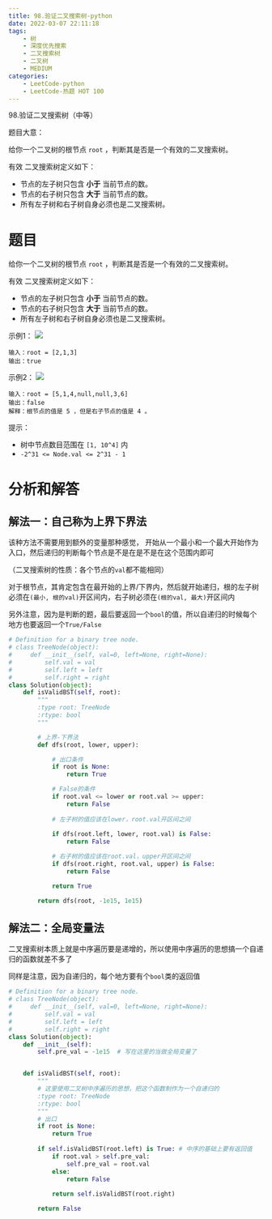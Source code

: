 ```yaml
---
title: 98.验证二叉搜索树-python
date: 2022-03-07 22:11:18
tags:
    - 树
    - 深度优先搜索
    - 二叉搜索树
    - 二叉树
    - MEDIUM
categories:
	- LeetCode-python
	- LeetCode-热题 HOT 100
---
```


98.验证二叉搜索树（中等）

题目大意：

给你一个二叉树的根节点 ```root``` ，判断其是否是一个有效的二叉搜索树。

有效 二叉搜索树定义如下：

- 节点的左子树只包含 **小于** 当前节点的数。
- 节点的右子树只包含 **大于** 当前节点的数。
- 所有左子树和右子树自身必须也是二叉搜索树。

<!--more-->

# 题目

给你一个二叉树的根节点 ```root``` ，判断其是否是一个有效的二叉搜索树。

有效 二叉搜索树定义如下：

- 节点的左子树只包含 **小于** 当前节点的数。
- 节点的右子树只包含 **大于** 当前节点的数。
- 所有左子树和右子树自身必须也是二叉搜索树。

示例1：
![](http://yixuan004.oss-cn-hangzhou.aliyuncs.com/img/2022-03-07-22-56-46.png)
```
输入：root = [2,1,3]
输出：true
```

示例2：
![](http://yixuan004.oss-cn-hangzhou.aliyuncs.com/img/2022-03-07-23-10-32.png)
```
输入：root = [5,1,4,null,null,3,6]
输出：false
解释：根节点的值是 5 ，但是右子节点的值是 4 。
```

提示：
- 树中节点数目范围在 ```[1, 10^4]``` 内
- ```-2^31 <= Node.val <= 2^31 - 1```


# 分析和解答

## 解法一：自己称为上界下界法

该种方法不需要用到额外的变量那种感觉， 开始从一个最小和一个最大开始作为入口，然后递归的判断每个节点是不是在是不是在这个范围内即可

（二叉搜索树的性质：各个节点的```val```都不能相同）

对于根节点，其肯定包含在最开始的上界/下界内，然后就开始递归，根的左子树必须在```(最小, 根的val)```开区间内，右子树必须在```(根的val, 最大)```开区间内

另外注意，因为是判断的题，最后要返回一个```bool```的值，所以自递归的时候每个地方也要返回一个```True/False```

```python
# Definition for a binary tree node.
# class TreeNode(object):
#     def __init__(self, val=0, left=None, right=None):
#         self.val = val
#         self.left = left
#         self.right = right
class Solution(object):
    def isValidBST(self, root):
        """
        :type root: TreeNode
        :rtype: bool
        """

        # 上界-下界法
        def dfs(root, lower, upper):

            # 出口条件    
            if root is None:
                return True

            # False的条件
            if root.val <= lower or root.val >= upper:
                return False
            
            # 左子树的值应该在lower，root.val开区间之间
            
            if dfs(root.left, lower, root.val) is False:
                return False

            # 右子树的值应该在root.val，upper开区间之间
            if dfs(root.right, root.val, upper) is False:
                return False

            return True

        return dfs(root, -1e15, 1e15)
```


## 解法二：全局变量法

二叉搜索树本质上就是中序遍历要是递增的，所以使用中序遍历的思想搞一个自递归的函数就差不多了

同样是注意，因为自递归的，每个地方要有个```bool```类的返回值

```python
# Definition for a binary tree node.
# class TreeNode(object):
#     def __init__(self, val=0, left=None, right=None):
#         self.val = val
#         self.left = left
#         self.right = right
class Solution(object):
    def __init__(self):
        self.pre_val = -1e15  # 写在这里的当做全局变量了


    def isValidBST(self, root):
        """
        # 这里使用二叉树中序遍历的思想，把这个函数制作为一个自递归的
        :type root: TreeNode
        :rtype: bool
        """
        # 出口
        if root is None:
            return True
        
        if self.isValidBST(root.left) is True: # 中序的基础上要有返回值
            if root.val > self.pre_val:
                self.pre_val = root.val
            else:
                return False
            
            return self.isValidBST(root.right)

        return False
```